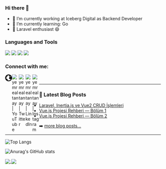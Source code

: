 ### Hi there 👋

- 🔭  I’m currently working at Iceberg Digital as Backend Developer
- 🌱 I’m currently learning: Go
- 🌱  Laravel enthusiast 😄 

### Languages and Tools
<img src="https://img.shields.io/badge/Laravel-FF2D20?style=for-the-badge&logo=laravel&logoColor=white"> <img src="https://img.shields.io/badge/Go-00ADD8?style=for-the-badge&logo=go&logoColor=white"> <img src="https://img.shields.io/badge/PHP-777BB4?style=for-the-badge&logo=php&logoColor=white"> <img src="https://img.shields.io/badge/JavaScript-323330?style=for-the-badge&logo=javascript&logoColor=F7DF1E">


### Connect with me:

[<img align="left" alt="yemrealtanay.xyz" width="22px" src="https://raw.githubusercontent.com/iconic/open-iconic/master/svg/globe.svg" />][website]
[<img align="left" alt="yemrealtanay | YouTube" width="22px" src="https://cdn.jsdelivr.net/npm/simple-icons@v3/icons/youtube.svg" />][youtube]
[<img align="left" alt="yemrealtanay | Twitter" width="22px" src="https://cdn.jsdelivr.net/npm/simple-icons@v3/icons/twitter.svg" />][twitter]
[<img align="left" alt="yemrealtanay | LinkedIn" width="22px" src="https://cdn.jsdelivr.net/npm/simple-icons@v3/icons/linkedin.svg" />][linkedin]
[<img align="left" alt="yemrealtanay | Instagram" width="22px" src="https://cdn.jsdelivr.net/npm/simple-icons@v3/icons/instagram.svg" />][instagram]

<br/>

---


### 📕 Latest Blog Posts

<!-- BLOG-POST-LIST:START -->
- [Laravel, Inertia.js ve Vue2 CRUD İşlemleri](https://medium.com/@y.emrealtanay/laravel-inertia-js-ve-vue2-crud-i%CC%87%C5%9Flemleri-80814631e38)
- [Vue.js Projesi Rehberi — Bölüm 1](https://medium.com/@y.emrealtanay/vue-js-projesi-rehberi-b%C3%B6l%C3%BCm-1-46ae84934023)
- [Vue.js Projesi Rehberi — Bölüm 2](https://medium.com/@y.emrealtanay/vue-js-projesi-rehberi-b%C3%B6l%C3%BCm-2-9882f4ec4dff)
<!-- BLOG-POST-LIST:END -->

➡️ [more blog posts...](https://medium.com/@y.emrealtanay)

---

![Top Langs](https://github-readme-stats.vercel.app/api/top-langs/?username=yemrealtanay&layout=compact&theme=dracula)

![Anurag's GitHub stats](https://github-readme-stats.vercel.app/api?username=yemrealtanay&hide=issues&count_private=true&show_icons=true&theme=dracula)

<a href="https://github.com/yemrealtanay/Twits">
  <img align="center" src="https://github-readme-stats.vercel.app/api/pin/?username=yemrealtanay&repo=twits&theme=dracula" />
</a>

<a href="https://github.com/yemrealtanay/sms_templates">
  <img align="center" src="https://github-readme-stats.vercel.app/api/pin/?username=yemrealtanay&repo=icebergEstateApi&theme=dracula" />
</a>

[website]: http://yemrealtanay.xyz
[twitter]: https://twitter.com/yemrealtanay
[youtube]: https://www.youtube.com/channel/UCWqK-QuvbGh_gZ1XH7tR5pg
[instagram]: https://instagram.com/yemrealtanay
[linkedin]: https://www.linkedin.com/in/yemrealtanay



<!--
**yemrealtanay/yemrealtanay** is a ✨ _special_ ✨ repository because its `README.md` (this file) appears on your GitHub profile.

Here are some ideas to get you started:

- 🔭 I’m currently working on ...
- 🌱 I’m currently learning ...
- 👯 I’m looking to collaborate on ...
- 🤔 I’m looking for help with ...
- 💬 Ask me about ...
- 📫 How to reach me: ...
- 😄 Pronouns: ...
- ⚡ Fun fact: ...
-->
